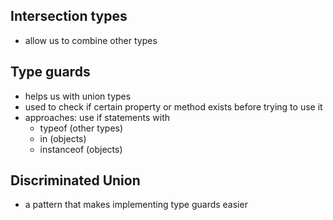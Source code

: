 ## Intersection types

- allow us to combine other types

## Type guards

- helps us with union types
- used to check if certain property or method exists before trying to use it
- approaches: use if statements with
  - typeof (other types)
  - in (objects)
  - instanceof (objects)

## Discriminated Union

- a pattern that makes implementing type guards easier
